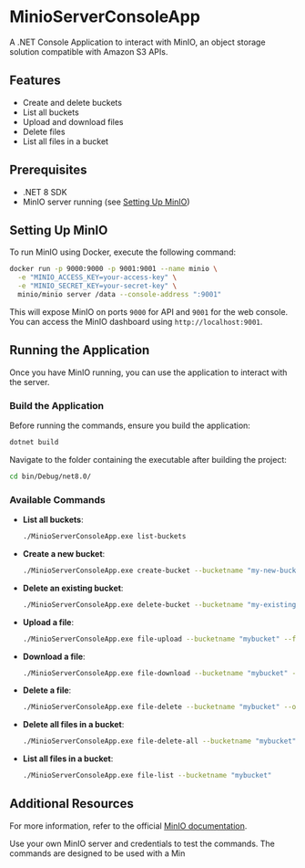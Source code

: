 
# MinioServerConsoleApp

A .NET Console Application to interact with MinIO, an object storage solution compatible with Amazon S3 APIs.

## Features

- Create and delete buckets
- List all buckets
- Upload and download files
- Delete files
- List all files in a bucket

## Prerequisites

- .NET 8 SDK
- MinIO server running (see [Setting Up MinIO](#setting-up-minio))

## Setting Up MinIO

To run MinIO using Docker, execute the following command:

```bash
docker run -p 9000:9000 -p 9001:9001 --name minio \
  -e "MINIO_ACCESS_KEY=your-access-key" \
  -e "MINIO_SECRET_KEY=your-secret-key" \
  minio/minio server /data --console-address ":9001"
```

This will expose MinIO on ports `9000` for API and `9001` for the web console. You can access the MinIO dashboard using `http://localhost:9001`.

## Running the Application

Once you have MinIO running, you can use the application to interact with the server.

### Build the Application

Before running the commands, ensure you build the application:

```bash
dotnet build
```

Navigate to the folder containing the executable after building the project:

```bash
cd bin/Debug/net8.0/
```

### Available Commands

- **List all buckets**:
  
  ```bash
  ./MinioServerConsoleApp.exe list-buckets
  ```

- **Create a new bucket**:

  ```bash
  ./MinioServerConsoleApp.exe create-bucket --bucketname "my-new-bucket"
  ```

- **Delete an existing bucket**:

  ```bash
  ./MinioServerConsoleApp.exe delete-bucket --bucketname "my-existing-bucket"
  ```

- **Upload a file**:

  ```bash
  ./MinioServerConsoleApp.exe file-upload --bucketname "mybucket" --filepath "/path/to/file"
  ```

- **Download a file**:

  ```bash
  ./MinioServerConsoleApp.exe file-download --bucketname "mybucket" --objectname "file.txt" --destinationpath "/path/to/download/"
  ```

- **Delete a file**:

  ```bash
  ./MinioServerConsoleApp.exe file-delete --bucketname "mybucket" --objectname "file.txt"
  ```

- **Delete all files in a bucket**:

  ```bash
  ./MinioServerConsoleApp.exe file-delete-all --bucketname "mybucket"
  ```

- **List all files in a bucket**:

  ```bash
  ./MinioServerConsoleApp.exe file-list --bucketname "mybucket"
  ```

## Additional Resources

For more information, refer to the official [MinIO documentation](https://docs.min.io/).

Use your own  MinIO server and credentials to test the commands. The commands are designed to be used with a Min